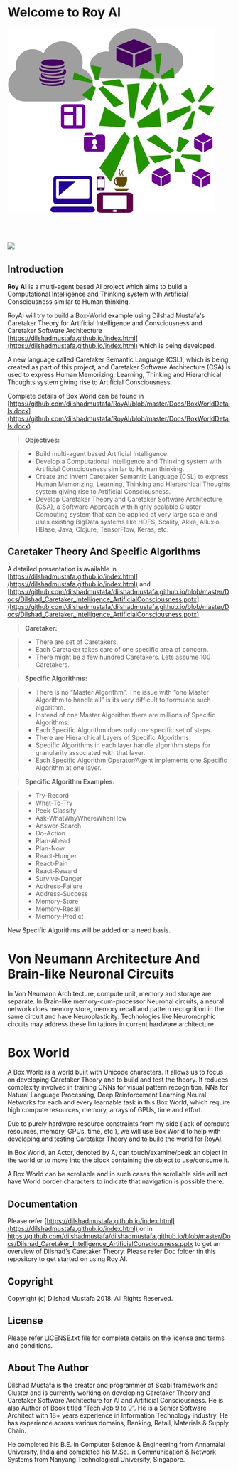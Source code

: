 Welcome to Roy AI
===================

![Scabi Logo](https://raw.githubusercontent.com/dilshadmustafa/scabi/master/Scabi_logo.jpg)

<br>
<br>

[![](https://www.paypalobjects.com/en_US/i/btn/btn_donateCC_LG.gif)](https://www.paypal.com/cgi-bin/webscr?cmd=_s-xclick&hosted_button_id=H4V87SN5M2GG2)

Introduction
-------------

**Roy AI** is a multi-agent based AI project which aims to build a Computational Intelligence and Thinking system with Artificial Consciousness similar to Human thinking. 

RoyAI will try to build a Box-World example using Dilshad Mustafa's Caretaker Theory for Artificial Intelligence and Consciousness and Caretaker Software Architecture [https://dilshadmustafa.github.io/index.html](https://dilshadmustafa.github.io/index.html) which is being developed.

A new language called Caretaker Semantic Language (CSL), which is being created as part of this project, and Caretaker Software Architecture (CSA) is used to express Human Memorizing, Learning, Thinking and Hierarchical Thoughts system giving rise to Artificial Consciousness.

Complete details of Box World can be found in [https://github.com/dilshadmustafa/RoyAI/blob/master/Docs/BoxWorldDetails.docx](https://github.com/dilshadmustafa/RoyAI/blob/master/Docs/BoxWorldDetails.docx)

> **Objectives:**

> - Build multi-agent based Artificial Intelligence.
> - Develop a Computational Intelligence and Thinking system with Artificial Consciousness similar to Human thinking.
> - Create and invent Caretaker Semantic Language (CSL) to express Human Memorizing, Learning, Thinking and Hierarchical Thoughts system giving rise to Artificial Consciousness.
>  - Develop Caretaker Theory and Caretaker Software Architecture (CSA), a Software Approach with highly scalable Cluster Computing system that can be applied at very large scale and uses existing BigData systems like HDFS, Scality, Akka, Alluxio, HBase, Java, Clojure, TensorFlow, Keras, etc.

## Caretaker Theory And Specific Algorithms ##
A detailed presentation is available in [https://dilshadmustafa.github.io/index.html](https://dilshadmustafa.github.io/index.html) and [https://github.com/dilshadmustafa/dilshadmustafa.github.io/blob/master/Docs/Dilshad_Caretaker_Intelligence_ArtificialConsciousness.pptx](https://github.com/dilshadmustafa/dilshadmustafa.github.io/blob/master/Docs/Dilshad_Caretaker_Intelligence_ArtificialConsciousness.pptx)

> **Caretaker:**

> - There are set of Caretakers.
> - Each Caretaker takes care of one specific area of concern.
> - There might be a few hundred Caretakers. Lets assume 100 Caretakers.

> **Specific Algorithms:**

> - There is no “Master Algorithm”. The issue with “one Master Algorithm to handle all” is its 
very difficult to formulate such algorithm.
> -  Instead of one Master Algorithm there are millions of Specific Algorithms.
> - Each Specific Algorithm does only one specific set of steps.
> - There are Hierarchical Layers of Specific Algorithms. 
> - Specific Algorithms in each layer handle algorithm steps for granularity associated with that 
layer.
> - Each Specific Algorithm Operator/Agent implements one Specific Algorithm at one layer.

> **Specific Algorithm Examples:**

> - Try-Record
> - What-To-Try
> - Peek-Classify
> - Ask-WhatWhyWhereWhenHow
> - Answer-Search
> - Do-Action
> - Plan-Ahead
> - Plan-Now
> - React-Hunger
> - React-Pain
> - React-Reward
> - Survive-Danger
> - Address-Failure
> - Address-Success
> - Memory-Store
> - Memory-Recall
> - Memory-Predict
> 
New Specific Algorithms will be added on a need basis.

# Von Neumann Architecture And Brain-like Neuronal Circuits
In Von Neumann Architecture, compute unit, memory and storage are separate. In Brain-like memory-cum-processor Neuronal circuits, a neural network does memory store, memory recall and pattern recognition in the same circuit and have Neuroplasticity. Technologies like Neuromorphic circuits may address these limitations in current hardware architecture.

# Box World
A Box World is a world built with Unicode characters. It allows us to focus on developing Caretaker Theory and to build and test the theory. It reduces complexity involved in training CNNs for visual pattern recognition, NNs for Natural Language Processing, Deep Reinforcement Learning Neural Networks for each and every learnable task in this Box World, which require high compute resources, memory, arrays of GPUs, time and effort.

  

Due to purely hardware resource constraints from my side (lack of compute resources, memory, GPUs, time, etc.), we will use Box World to help with developing and testing Caretaker Theory and to build the world for RoyAI.

  

In Box World, an Actor, denoted by A, can touch/examine/peek an object in the world or to move into the block containing the object to use/consume it.

  

A Box World can be scrollable and in such cases the scrollable side will not have World border characters to indicate that navigation is possible there.

## Documentation ##

Please refer [https://dilshadmustafa.github.io/index.html](https://dilshadmustafa.github.io/index.html) or in https://github.com/dilshadmustafa/dilshadmustafa.github.io/blob/master/Docs/Dilshad_Caretaker_Intelligence_ArtificialConsciousness.pptx to get an overview of Dilshad's Caretaker Theory. Please refer Doc folder tin this repository to get started on using Roy AI.



Copyright
-------------------

Copyright (c) Dilshad Mustafa 2018. All Rights Reserved.

License
-------------

Please refer LICENSE.txt file for complete details on the license and terms and conditions.

About The Author
--------------------

Dilshad Mustafa is the creator and programmer of Scabi framework and Cluster and is currently working on developing Caretaker Theory and Caretaker Software Architecture for AI and Artificial Consciousness. He is also Author of Book titled “Tech Job 9 to 9”. He is a Senior Software Architect with 18+ years experience in Information Technology industry. He has experience across various domains, Banking, Retail, Materials & Supply Chain.

He completed his B.E. in Computer Science & Engineering from Annamalai University, India and completed his M.Sc. in Communication & Network Systems from Nanyang Technological University, Singapore.






